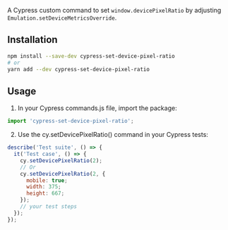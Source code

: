 A Cypress custom command to set `window.devicePixelRatio` by adjusting `Emulation.setDeviceMetricsOverride`.

## Installation

```bash
npm install --save-dev cypress-set-device-pixel-ratio
# or
yarn add --dev cypress-set-device-pixel-ratio
```

## Usage
1. In your Cypress commands.js file, import the package:
```javascript
import 'cypress-set-device-pixel-ratio';
```
2. Use the cy.setDevicePixelRatio() command in your Cypress tests:
```javascript
describe('Test suite', () => {
  it('Test case', () => {
    cy.setDevicePixelRatio(2);
    // Or
    cy.setDevicePixelRatio(2, {
      mobile: true;
      width: 375;
      height: 667;
    });
    // your test steps
  });
});
```
